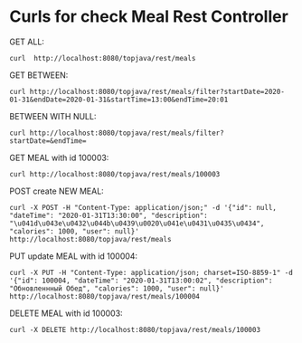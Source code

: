 Curls for check Meal Rest Controller
==================================================

GET ALL:
```
curl  http://localhost:8080/topjava/rest/meals
```
GET BETWEEN: 
```
curl http://localhost:8080/topjava/rest/meals/filter?startDate=2020-01-31&endDate=2020-01-31&startTime=13:00&endTime=20:01
```
BETWEEN WITH NULL: 
```
curl http://localhost:8080/topjava/rest/meals/filter?startDate=&endTime=
```
GET MEAL with id 100003: 
```
curl http://localhost:8080/topjava/rest/meals/100003
```
POST create NEW MEAL: 
```
curl -X POST -H "Content-Type: application/json;" -d '{"id": null, "dateTime": "2020-01-31T13:30:00", "description": "\u041d\u043e\u0432\u044b\u0439\u0020\u041e\u0431\u0435\u0434", "calories": 1000, "user": null}' http://localhost:8080/topjava/rest/meals
```
PUT update MEAL with id 100004: 
```
curl -X PUT -H "Content-Type: application/json; charset=ISO-8859-1" -d '{"id": 100004, "dateTime": "2020-01-31T13:00:02", "description": "Обновленнный Обед", "calories": 1000, "user": null}' http://localhost:8080/topjava/rest/meals/100004
```
DELETE MEAL with id 100003: 
```
curl -X DELETE http://localhost:8080/topjava/rest/meals/100003
```